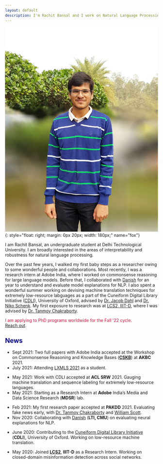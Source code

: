 ```yaml
---
layout: default
description: I'm Rachit Bansal and I work on Natural Language Processing. More details inside!
---
```


<!-- (comment) the image below can be found in img folder of this very project-->
![i_am_rachit](./img/people/me.png){: style="float: right; margin: 0px 20px; width: 180px;" name="fox"}


<!-- <a href= onMouseOver="document.readmore_1.src='/img/people/foxie.jpeg';" onMouseOut="document.readmore_1.src='/img/people/lena-min.png';">
<img src="/img/people/lena-min.png" name="readmore_1" width=204px height=240px></a> -->


I am Rachit Bansal, an undergraduate student at Delhi Technological University. I am broadly interested in the areas of interpretability and robustness for natural language processing.

Over the past few years, I walked my first baby steps as a researcher owing to some wonderful people and collaborations. Most recently, I was a research intern at Adobe India, where I worked on commonsense reasoning for large language models. Before that, I collaborated with [Danish](https://www.cs.cmu.edu/~ddanish/]) for an year to understand and evaluate model explanations for NLP. I also spent a wonderful summer working on devising machine translation techniques for extremely low-resource labguages as a part of the Cuneiform Digital Library Initiative ([CDLI](https://cdli.ucla.edu/)), University of Oxford, advised by [Dr. Jacob Dahl](https://www.wolfson.ox.ac.uk/person/jacob-dahl) and [Dr. Niko Schenk](https://www.english-linguistics.de/nschenk/). My first exposure to research was at [LCS2, IIIT-D](https://lcs2.iiitd.edu.in), where I was advised by [Dr. Tanmoy Chakraborty](http://faculty.iiitd.ac.in/~tanmoy/). 

<span style="color:Crimson">I am applying to PhD programs worldwide for the Fall '22 cycle.</span> <br>
<span style="color:Crimson">[Reach out](mailto:rachitbansal2500@gmail.com).</span>

## <span style="color:darkblue">News </span>

* Sept 2021:    Two full papers with Adobe India accepted at the Workshop on Commonsense Reasoning and Knowledge Bases (**[CSKB](https://akbc-cskb.github.io/)**) at **AKBC** 2021.  
* July 2021:    Attending [LXMLS 2021](http://lxmls.it.pt/2021/) as a student.
<!-- * June 2021:    Volunteering at NAACL 2021. -->
* May 2021:     Work with CDLI accepted at **ACL SRW** 2021. Gauging machine translation and sequence labeling for extremely low-resource languages. 
* May 2021:     Starting as a Research Intern at **Adobe** India’s Media and Data Science Research (**MDSR**) lab.
<!-- * May 2021:     Volunteering at ICLR 2021. -->
* Feb 2021:     My first research paper accepted at **PAKDD** 2021. Evaluating fake news early, with [Dr. Tanmoy Chakraborty](http://faculty.iiitd.ac.in/~tanmoy/) and [William Scott](https://www.linkedin.com/in/williamscottp/).
* Nov 2020:     Collaborating with [Danish](https://www.cs.cmu.edu/~ddanish/) (**LTI, CMU**) on evaluating neural explanations for NLP.
<!-- * Nov 2020:     Volunteering at EMNLP 2020. -->
* June 2020:    Contributing to the [Cuneiform Digital Library Initiative](https://cdli.ucla.edu/) (**CDLI**), University of Oxford. Working on low-resource machine translation.
<!-- * June 2020:    Volunteering at ACL 2020. -->
* May 2020:     Joined [**LCS2**](http://lcs2.iiitd.edu.in/), **IIIT-D** as a Research Intern. Working on closed-domain misinformation detection across social networks.
<!-- * May 2019:     Serving as a Teaching Assistant for the Machine Learning course at Coding Blocks. With [Prateek](http://www.prateeknarang.com/) and [Manu](https://www.manuspillai.in/). -->
